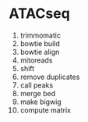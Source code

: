 # ATACseq
1. trimmomatic
2. bowtie build
3. bowtie align
4. mitoreads
5. shift
6. remove duplicates
7. call peaks
8. merge bed
9. make bigwig
10. compute matrix
